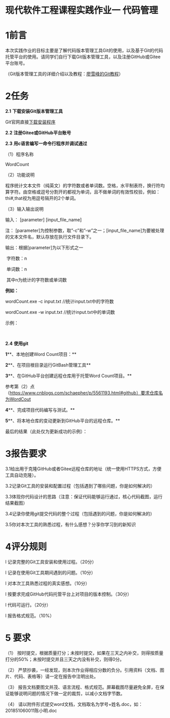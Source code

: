 # 现代软件工程课程实践作业一 代码管理

# 1前言

本次实践作业的目标主要是了解代码版本管理工具Git的使用，以及基于Git的代码托管平台的使用。请同学们自行下载Git版本管理工具，以及注册GitHub或Gitee平台账号。

（Git版本管理工具的详细介绍以及教程：[廖雪峰的Git教程](https://www.liaoxuefeng.com/wiki/896043488029600)）

# 2任务

**2.1** **下载安装****Git****版本管理工具**

Git官网直接[下载安装程序](https://git-scm.com/downloads)

**2.2** **注册Gitee或GitHub平台账号**

**2.3** **用****c****语言编写一命令行程序并调试通过**

（1）程序名称

WordCount

（2）功能说明

  程序统计文本文件（纯英文）的字符数或者单词数。空格，水平制表符，换行符均算字符。由空格或逗号分割开的都视为单词，且不做单词的有效性校验，例如：thi#,that视为用逗号隔开的2个单词。

（3）输入输出说明

   输入： [parameter] [input_file_name]

   注： [parameter]为控制参数，取”-c”和”-w”之一；[input_file_name]为要被处理的文本文件名，默认存放在执行文件目录下。

   输出：根据[parameter]为以下形式之一

​      字符数：n

​      单词数：n

​      其中n为统计的字符数或单词数

**例如：**

  wordCount.exe -c input.txt //统计input.txt中的字符数

  wordCount.exe -w input.txt //统计input.txt中的单词数

示例：

​                                

 

**2.4** **使用git**

**1****、本地创建Word Count项目：**

  

**2****、在项目根目录运行GitBash管理工具**

  

**3****、在GitHub平台创建远程仓库用于托管Word Count项目。**

   参考第（2）点（https://www.cnblogs.com/schaepher/p/5561193.html#github）要求仓库名为WordCout

**4****、完成项目代码编写与测试。**

**5****、将本地仓库的变动更新到GitHub平台的远程仓库。**

最后的结果（此处仅为更新成功的示例）：

  

# 3报告要求

3.1给出用于克隆GitHub或者Gitee远程仓库的地址（统一使用HTTPS方式，方便工具自动克隆）。

  

3.2记录Git工具的安装和配置过程（包括遇到了哪些问题，你是如何解决的）

3.3体现你代码设计的思路（注意：保证代码能够运行通过，核心代码截图，运行结果截图）

3.4记录你使用git提交代码的整个过程（包括遇到的问题，你是如何解决的）

3.5你对本次工具的熟悉过程，有什么感想？分享你学习到的新知识

# 4评分规则

l 记录完整的Git工具安装和使用过程。（20分）

l 记录在使用Git工具期间遇到的问题。（10分）

l 对本次工具熟悉过程的真实感想。（10分）

l 按要求完成GitHub代码托管平台上对项目的版本控制。（30分）

l 代码可运行。（20分）

l 报告格式规范。（10%）

# 5 要求

（1）  按时提交，根据质量打分；未按时提交，如果在三天之内补交，则得按质量打分的50%；未按时提交并且三天之内没有补交，则得0分。

（2）  严禁抄袭，一经发现，则本次作业得相应分数的负分。引用资料（文档、图片、代码、表格等）请一定在报告中注明出处。

（3）  报告文档要图文并茂、语言流程、格式规范。屏幕截图尽量避免全屏，在保证能够说明问题的情况下做一定的裁剪，以减小文档字节数。

（4）  请以附件形式提交word文档，文档取名为学号+姓名.doc，如：201851060011陈小明.doc 